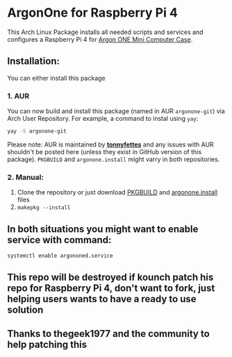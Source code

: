 # ArgonOne for Raspberry Pi 4

This Arch Linux Package installs all needed scripts and services and configures a Raspberry Pi 4 for [Argon ONE Mini Computer Case](https://www.argon40.com/argon1.html).

## Installation:
You can either install this package
### 1. AUR
You can now build and install this package (named in AUR `argonone-git`) via Arch User Repository.
For example, a command to instal using `yay`:
```bash
yay -S argonone-git
```
Please note: AUR is maintained by **[tonnyfettes](https://aur.archlinux.org/account/tonyfettes)** and any issues with AUR shouldn't be posted here (unless they exist in GitHub version of this package). `PKGBUILD` and `argonone.install` might varry in both repositories.

### 2. Manual:
 1. Clone the repository or just download [PKGBUILD](https://raw.githubusercontent.com/Elrondo46/argonone/master/PKGBUILD) and [argonone.install](https://raw.githubusercontent.com/Elrondo46/argonone/master/argonone.install) files
 2. ```makepkg --install```

## In both situations you might want to enable service with command:

```bash
systemctl enable argononed.service
```

## This repo will be destroyed if kounch patch his repo for Raspberry Pi 4, don't want to fork, just helping users wants to have a ready to use solution

## Thanks to thegeek1977 and the community to help patching this
